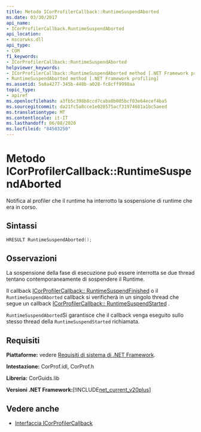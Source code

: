 ```yaml
---
title: Metodo ICorProfilerCallback::RuntimeSuspendAborted
ms.date: 03/30/2017
api_name:
- ICorProfilerCallback.RuntimeSuspendAborted
api_location:
- mscorwks.dll
api_type:
- COM
f1_keywords:
- ICorProfilerCallback::RuntimeSuspendAborted
helpviewer_keywords:
- ICorProfilerCallback::RuntimeSuspendAborted method [.NET Framework profiling]
- RuntimeSuspendAborted method [.NET Framework profiling]
ms.assetid: 5a8a4277-345b-448b-a028-fc8cff9998aa
topic_type:
- apiref
ms.openlocfilehash: a3fb5c398b8ccd7caba0b005bcf03e64ecef4ba5
ms.sourcegitcommit: da21fc5a8cce1e028575acf31974681a1bc5aeed
ms.translationtype: MT
ms.contentlocale: it-IT
ms.lasthandoff: 06/08/2020
ms.locfileid: "84503250"
---
```

# <a name="icorprofilercallbackruntimesuspendaborted-method"></a>Metodo ICorProfilerCallback::RuntimeSuspendAborted
Notifica al profiler che il runtime ha interrotto la sospensione di runtime che era in corso.  
  
## <a name="syntax"></a>Sintassi  
  
```cpp  
HRESULT RuntimeSuspendAborted();  
```  
  
## <a name="remarks"></a>Osservazioni  
 La sospensione della fase di esecuzione può essere interrotta se due thread tentano contemporaneamente di sospendere il Runtime.  
  
 Il callback [ICorProfilerCallback:: RuntimeSuspendFinished](icorprofilercallback-runtimesuspendfinished-method.md) o il `RuntimeSuspendAborted` callback si verificherà in un singolo thread che segue un callback [ICorProfilerCallback:: RuntimeSuspendStarted](icorprofilercallback-runtimesuspendstarted-method.md) .  
  
 `RuntimeSuspendAborted`Si garantisce che il callback venga eseguito sullo stesso thread della `RuntimeSuspendStarted` richiamata.  
  
## <a name="requirements"></a>Requisiti  
 **Piattaforme:** vedere [Requisiti di sistema di .NET Framework](../../get-started/system-requirements.md).  
  
 **Intestazione:** CorProf.idl, CorProf.h  
  
 **Libreria:** CorGuids.lib  
  
 **Versioni .NET Framework:**[!INCLUDE[net_current_v20plus](../../../../includes/net-current-v20plus-md.md)]  
  
## <a name="see-also"></a>Vedere anche

- [Interfaccia ICorProfilerCallback](icorprofilercallback-interface.md)
